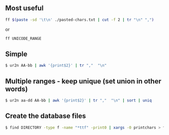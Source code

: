 ## Most useful

```bash
ff $(paste -sd '\t\n' ./pasted-chars.txt | cut -f 2 | tr "\n" ",")
```

or 

```bash
ff UNICODE_RANGE
```

## Simple

```bash
$ ur2n AA-bb | awk '{print$2}' | tr ","  "\n"
```

## Multiple ranges - keep unique (set union in other words)

```bash
$ ur2n aa-dd AA-bb | awk '{print$2}' | tr ","  "\n" | sort | uniq
```

## Create the database files

```bash
$ find DIRECTORY -type f -name "*ttf" -print0 | xargs -0 printchars > file-db.txt
```
